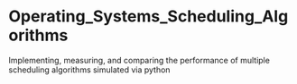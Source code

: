 # Operating_Systems_Scheduling_Algorithms
Implementing, measuring, and comparing the performance of multiple scheduling algorithms simulated via python
